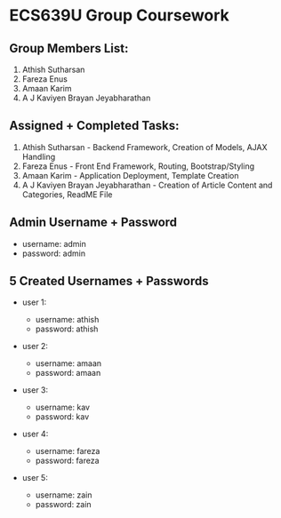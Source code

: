# ECS639U Group Coursework

## Group Members List:
1. Athish Sutharsan
2. Fareza Enus
3. Amaan Karim
4. A J Kaviyen Brayan Jeyabharathan

## Assigned + Completed Tasks:
1. Athish Sutharsan - Backend Framework, Creation of Models, AJAX Handling  
2. Fareza Enus - Front End Framework, Routing, Bootstrap/Styling  
3. Amaan Karim - Application Deployment, Template Creation  
4. A J Kaviyen Brayan Jeyabharathan - Creation of Article Content and Categories, ReadME File  

## Admin Username + Password
- username: admin
- password: admin

## 5 Created Usernames + Passwords
- user 1:
  - username: athish
  - password: athish

- user 2:
  - username: amaan
  - password: amaan

- user 3:
  - username: kav
  - password: kav

- user 4:
  - username: fareza
  - password: fareza

- user 5:
  - username: zain
  - password: zain
